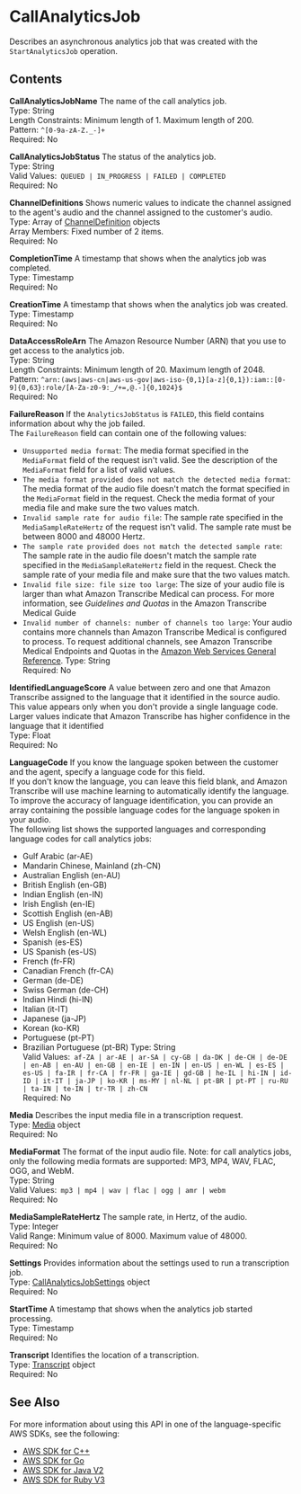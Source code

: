 # CallAnalyticsJob<a name="API_CallAnalyticsJob"></a>

Describes an asynchronous analytics job that was created with the `StartAnalyticsJob` operation\.

## Contents<a name="API_CallAnalyticsJob_Contents"></a>

 **CallAnalyticsJobName**   <a name="transcribe-Type-CallAnalyticsJob-CallAnalyticsJobName"></a>
The name of the call analytics job\.  
Type: String  
Length Constraints: Minimum length of 1\. Maximum length of 200\.  
Pattern: `^[0-9a-zA-Z._-]+`   
Required: No

 **CallAnalyticsJobStatus**   <a name="transcribe-Type-CallAnalyticsJob-CallAnalyticsJobStatus"></a>
The status of the analytics job\.  
Type: String  
Valid Values:` QUEUED | IN_PROGRESS | FAILED | COMPLETED`   
Required: No

 **ChannelDefinitions**   <a name="transcribe-Type-CallAnalyticsJob-ChannelDefinitions"></a>
Shows numeric values to indicate the channel assigned to the agent's audio and the channel assigned to the customer's audio\.   
Type: Array of [ChannelDefinition](API_ChannelDefinition.md) objects  
Array Members: Fixed number of 2 items\.  
Required: No

 **CompletionTime**   <a name="transcribe-Type-CallAnalyticsJob-CompletionTime"></a>
A timestamp that shows when the analytics job was completed\.  
Type: Timestamp  
Required: No

 **CreationTime**   <a name="transcribe-Type-CallAnalyticsJob-CreationTime"></a>
A timestamp that shows when the analytics job was created\.  
Type: Timestamp  
Required: No

 **DataAccessRoleArn**   <a name="transcribe-Type-CallAnalyticsJob-DataAccessRoleArn"></a>
The Amazon Resource Number \(ARN\) that you use to get access to the analytics job\.  
Type: String  
Length Constraints: Minimum length of 20\. Maximum length of 2048\.  
Pattern: `^arn:(aws|aws-cn|aws-us-gov|aws-iso-{0,1}[a-z]{0,1}):iam::[0-9]{0,63}:role/[A-Za-z0-9:_/+=,@.-]{0,1024}$`   
Required: No

 **FailureReason**   <a name="transcribe-Type-CallAnalyticsJob-FailureReason"></a>
If the `AnalyticsJobStatus` is `FAILED`, this field contains information about why the job failed\.  
The `FailureReason` field can contain one of the following values:  
+  `Unsupported media format`: The media format specified in the `MediaFormat` field of the request isn't valid\. See the description of the `MediaFormat` field for a list of valid values\.
+  `The media format provided does not match the detected media format`: The media format of the audio file doesn't match the format specified in the `MediaFormat` field in the request\. Check the media format of your media file and make sure the two values match\.
+  `Invalid sample rate for audio file`: The sample rate specified in the `MediaSampleRateHertz` of the request isn't valid\. The sample rate must be between 8000 and 48000 Hertz\.
+  `The sample rate provided does not match the detected sample rate`: The sample rate in the audio file doesn't match the sample rate specified in the `MediaSampleRateHertz` field in the request\. Check the sample rate of your media file and make sure that the two values match\.
+  `Invalid file size: file size too large`: The size of your audio file is larger than what Amazon Transcribe Medical can process\. For more information, see *Guidelines and Quotas* in the Amazon Transcribe Medical Guide
+  `Invalid number of channels: number of channels too large`: Your audio contains more channels than Amazon Transcribe Medical is configured to process\. To request additional channels, see Amazon Transcribe Medical Endpoints and Quotas in the [Amazon Web Services General Reference](https://docs.aws.amazon.com/general/latest/gr/Welcome.html)\.
Type: String  
Required: No

 **IdentifiedLanguageScore**   <a name="transcribe-Type-CallAnalyticsJob-IdentifiedLanguageScore"></a>
A value between zero and one that Amazon Transcribe assigned to the language that it identified in the source audio\. This value appears only when you don't provide a single language code\. Larger values indicate that Amazon Transcribe has higher confidence in the language that it identified  
Type: Float  
Required: No

 **LanguageCode**   <a name="transcribe-Type-CallAnalyticsJob-LanguageCode"></a>
If you know the language spoken between the customer and the agent, specify a language code for this field\.  
If you don't know the language, you can leave this field blank, and Amazon Transcribe will use machine learning to automatically identify the language\. To improve the accuracy of language identification, you can provide an array containing the possible language codes for the language spoken in your audio\.  
The following list shows the supported languages and corresponding language codes for call analytics jobs:  
+ Gulf Arabic \(ar\-AE\)
+ Mandarin Chinese, Mainland \(zh\-CN\)
+ Australian English \(en\-AU\)
+ British English \(en\-GB\)
+ Indian English \(en\-IN\)
+ Irish English \(en\-IE\)
+ Scottish English \(en\-AB\)
+ US English \(en\-US\)
+ Welsh English \(en\-WL\)
+ Spanish \(es\-ES\)
+ US Spanish \(es\-US\)
+ French \(fr\-FR\)
+ Canadian French \(fr\-CA\)
+ German \(de\-DE\)
+ Swiss German \(de\-CH\)
+ Indian Hindi \(hi\-IN\)
+ Italian \(it\-IT\)
+ Japanese \(ja\-JP\)
+ Korean \(ko\-KR\)
+ Portuguese \(pt\-PT\)
+ Brazilian Portuguese \(pt\-BR\)
Type: String  
Valid Values:` af-ZA | ar-AE | ar-SA | cy-GB | da-DK | de-CH | de-DE | en-AB | en-AU | en-GB | en-IE | en-IN | en-US | en-WL | es-ES | es-US | fa-IR | fr-CA | fr-FR | ga-IE | gd-GB | he-IL | hi-IN | id-ID | it-IT | ja-JP | ko-KR | ms-MY | nl-NL | pt-BR | pt-PT | ru-RU | ta-IN | te-IN | tr-TR | zh-CN`   
Required: No

 **Media**   <a name="transcribe-Type-CallAnalyticsJob-Media"></a>
Describes the input media file in a transcription request\.  
Type: [Media](API_Media.md) object  
Required: No

 **MediaFormat**   <a name="transcribe-Type-CallAnalyticsJob-MediaFormat"></a>
The format of the input audio file\. Note: for call analytics jobs, only the following media formats are supported: MP3, MP4, WAV, FLAC, OGG, and WebM\.   
Type: String  
Valid Values:` mp3 | mp4 | wav | flac | ogg | amr | webm`   
Required: No

 **MediaSampleRateHertz**   <a name="transcribe-Type-CallAnalyticsJob-MediaSampleRateHertz"></a>
The sample rate, in Hertz, of the audio\.  
Type: Integer  
Valid Range: Minimum value of 8000\. Maximum value of 48000\.  
Required: No

 **Settings**   <a name="transcribe-Type-CallAnalyticsJob-Settings"></a>
Provides information about the settings used to run a transcription job\.  
Type: [CallAnalyticsJobSettings](API_CallAnalyticsJobSettings.md) object  
Required: No

 **StartTime**   <a name="transcribe-Type-CallAnalyticsJob-StartTime"></a>
A timestamp that shows when the analytics job started processing\.  
Type: Timestamp  
Required: No

 **Transcript**   <a name="transcribe-Type-CallAnalyticsJob-Transcript"></a>
Identifies the location of a transcription\.  
Type: [Transcript](API_Transcript.md) object  
Required: No

## See Also<a name="API_CallAnalyticsJob_SeeAlso"></a>

For more information about using this API in one of the language\-specific AWS SDKs, see the following:
+  [AWS SDK for C\+\+](https://docs.aws.amazon.com/goto/SdkForCpp/transcribe-2017-10-26/CallAnalyticsJob) 
+  [AWS SDK for Go](https://docs.aws.amazon.com/goto/SdkForGoV1/transcribe-2017-10-26/CallAnalyticsJob) 
+  [AWS SDK for Java V2](https://docs.aws.amazon.com/goto/SdkForJavaV2/transcribe-2017-10-26/CallAnalyticsJob) 
+  [AWS SDK for Ruby V3](https://docs.aws.amazon.com/goto/SdkForRubyV3/transcribe-2017-10-26/CallAnalyticsJob) 